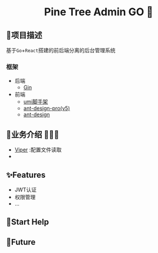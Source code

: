 <h1 style="text-align: center">Pine Tree Admin GO 🌲</h1>

## 🌴‍项目描述

基于`Go`+`React`搭建的前后端分离的后台管理系统

### 框架

- 后端
  - [Gin](https://github.com/gin-gonic/gin)
- 前端
  - [umi脚手架](https://umijs.org/zh-CN/docs)
  - [ant-design-pro(v5)](https://beta-pro.ant.design/index-cn)
  - [ant-design](https://ant.design/docs/react/introduce-cn)



## 🦋业务介绍 🎉🎉🎉

- [Viper](https://github.com/spf13/viper) :配置文件读取
- 


## ✨Features

- JWT认证
- 权限管理
- ...



## 🌟Start Help



## 🐳Future


